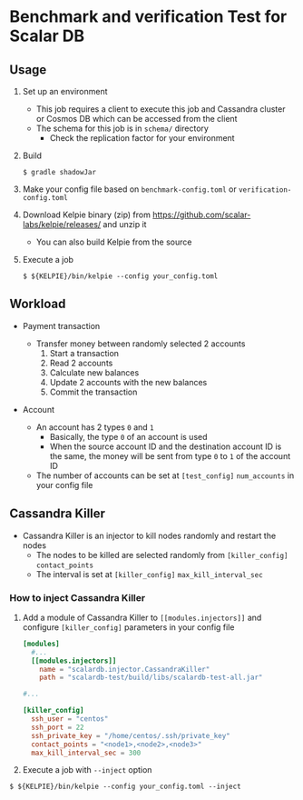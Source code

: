 # Benchmark and verification Test for Scalar DB

## Usage
1. Set up an environment
    - This job requires a client to execute this job and Cassandra cluster or Cosmos DB which can be accessed from the client
    - The schema for this job is in `schema/` directory
      - Check the replication factor for your environment

2. Build
    ```console
    $ gradle shadowJar
    ```

3. Make your config file based on `benchmark-config.toml` or `verification-config.toml`

4. Download Kelpie binary (zip) from https://github.com/scalar-labs/kelpie/releases/ and unzip it
    - You can also build Kelpie from the source


5. Execute a job
    ```console
    $ ${KELPIE}/bin/kelpie --config your_config.toml
    ```

## Workload
- Payment transaction
  - Transfer money between randomly selected 2 accounts
    1. Start a transaction
    2. Read 2 accounts
    3. Calculate new balances
    4. Update 2 accounts with the new balances
    5. Commit the transaction

- Account
  - An account has 2 types `0` and `1`
    - Basically, the type `0` of an account is used
    - When the source account ID and the destination account ID is the same, the money will be sent from type `0` to `1` of the account ID
  - The number of accounts can be set at `[test_config]` `num_accounts` in your config file

## Cassandra Killer
- Cassandra Killer is an injector to kill nodes randomly and restart the nodes
  - The nodes to be killed are selected randomly from `[killer_config]` `contact_points`
  - The interval is set at `[killer_config]` `max_kill_interval_sec`

### How to inject Cassandra Killer
1. Add a module of Cassandra Killer to `[[modules.injectors]]` and configure `[killer_config]` parameters in your config file

    ```toml
    [modules]
      #...
      [[modules.injectors]]
        name = "scalardb.injector.CassandraKiller"
        path = "scalardb-test/build/libs/scalardb-test-all.jar"

    #...

    [killer_config]
      ssh_user = "centos"
      ssh_port = 22
      ssh_private_key = "/home/centos/.ssh/private_key"
      contact_points = "<node1>,<node2>,<node3>"
      max_kill_interval_sec = 300
    ```

2. Execute a job with `--inject` option
```console
$ ${KELPIE}/bin/kelpie --config your_config.toml --inject
```
